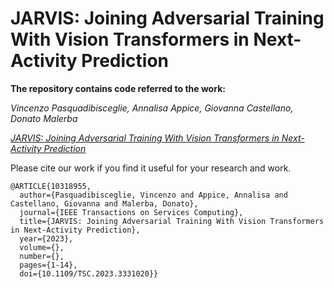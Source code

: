 # JARVIS: Joining Adversarial Training With Vision Transformers in Next-Activity Prediction

**The repository contains code referred to the work:**

*Vincenzo Pasquadibisceglie, Annalisa Appice, Giovanna Castellano, Donato Malerba*

[*JARVIS: Joining Adversarial Training With Vision Transformers in Next-Activity Prediction*](https://ieeexplore.ieee.org/document/10318955)

Please cite our work if you find it useful for your research and work.
```
@ARTICLE{10318955,
  author={Pasquadibisceglie, Vincenzo and Appice, Annalisa and Castellano, Giovanna and Malerba, Donato},
  journal={IEEE Transactions on Services Computing}, 
  title={JARVIS: Joining Adversarial Training With Vision Transformers in Next-Activity Prediction}, 
  year={2023},
  volume={},
  number={},
  pages={1-14},
  doi={10.1109/TSC.2023.3331020}}
```
